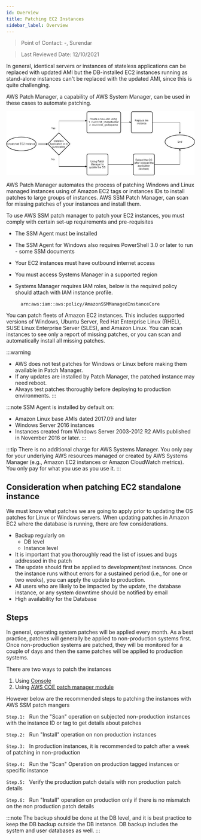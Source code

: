 ```yaml
---
id: Overview
title: Patching EC2 Instances
sidebar_label: Overview
---
```

> Point of Contact: -, Surendar

> Last Reviewed Date: 12/10/2021

In general, identical servers or instances of stateless applications can be replaced with updated AMI but the DB-installed EC2 instances running as stand-alone instances can't be replaced with the updated AMI, since this is quite challenging. 

AWS Patch Manager, a capability of AWS System Manager, can be used in these cases to automate patching.

![test](../../../static/img/patch_manager_images/patching_flowdiagram.jpg)

AWS Patch Manager automates the process of patching Windows and Linux managed instances using of Amazon EC2 tags or instances IDs to install patches to large groups of instances. AWS SSM Patch Manager, can scan for missing patches of your instances and install them. 

To use AWS SSM patch manager to patch your EC2 instances, you must comply with certain set-up requirements and pre-requisites

- The SSM Agent must be installed
- The SSM Agent for Windows also requires PowerShell 3.0 or later to run - some SSM documents
- Your EC2 instances must have outbound internet access
- You must access Systems Manager in a supported region
- Systems Manager requires IAM roles, below is the required policy should attach with IAM instance profile.

        arn:aws:iam::aws:policy/AmazonSSMManagedInstanceCore


You can patch fleets of Amazon EC2 instances. This includes supported versions of Windows, Ubuntu Server, Red Hat Enterprise Linux (RHEL), SUSE Linux Enterprise Server (SLES), and Amazon Linux. You can scan instances to see only a report of missing patches, or you can scan and automatically install all missing patches.

:::warning
-   AWS does not test patches for Windows or Linux before making them available in Patch Manager.
-   If any updates are installed by Patch Manager, the patched instance may need reboot.
-   Always test patches thoroughly before deploying to production environments.
:::

:::note SSM Agent is installed by default on:
-   Amazon Linux base AMIs dated 2017.09 and later
-   Windows Server 2016 instances
-   Instances created from Windows Server 2003-2012 R2 AMIs published in November 2016 or later. 
:::

:::tip
There is no additional charge for AWS Systems Manager. You only pay for your underlying AWS resources managed or created by AWS Systems Manager (e.g., Amazon EC2 instances or Amazon CloudWatch metrics). You only pay for what you use as you use it.
:::
## Consideration when patching EC2 standalone instance
We must know what patches we are going to apply prior to updating the OS patches for Linux or Windows servers.
When updating patches in Amazon EC2 where the database is running, there are few considerations.
-   Backup regularly on
    -   DB level
    -   Instance level
-   It is important that you thoroughly read the list of issues and bugs addressed in the patch
-   The update should first be applied to development/test instances. Once the instance runs without errors for a sustained period (i.e., for one or two weeks), you can apply the update to production.
-   All users who are likely to be impacted by the update, the database instance, or any system downtime should be notified by email
-   High availability  for the Database

## Steps
In general, operating system patches will be applied every month. As a best practice, patches will generally be applied to non-production systems first. Once non-production systems are patched, they will be monitored for a couple of days and then the same patches will be applied to production systems.

There are two ways to patch the instances
1.  Using [Console](./using-aws-ssm-patch-manager-console)
2.  Using [AWS COE patch manager module](./using-aws-ssm-patch-manager-module.md)

However below are the recommended steps to patching the instances with AWS SSM patch mangers

```Step.1: ``` Run the "Scan" operation on subjected non-production instances with the instance ID or tag to get details about patches

```Step.2: ``` Run "Install" operation on non production instances

```Step.3: ``` In production instances, it is recommended to patch after a week of patching in non-production

```Step.4: ``` Run the "Scan" Operation on production tagged instances or specific instance

```Step.5: ``` Verify the production patch details with non production patch details 

```Step.6: ``` Run "Install" operation on production only if there is no mismatch on the non production patch details

:::note
The backup should be done at the DB level, and it is best practice to keep the DB backup outside the DB instance. DB backup includes the system and user databases as well.
:::
